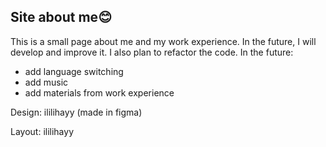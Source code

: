 ## Site about me😊

This is a small page about me and my work experience. In the future, I will develop and improve it. I also plan to refactor the code. 
In the future:
- add language switching
- add music
- add materials from work experience

Design: ililihayy (made in figma)

Layout: ililihayy
